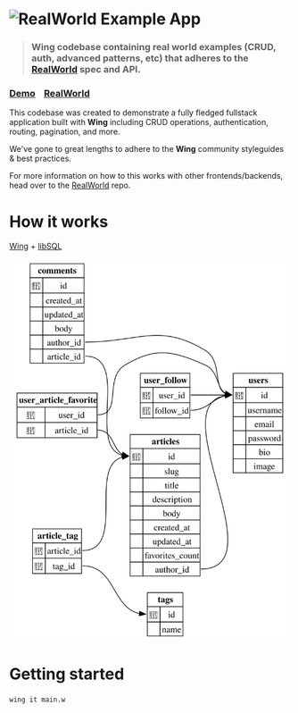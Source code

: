 # ![RealWorld Example App](logo.png)

> ### Wing codebase containing real world examples (CRUD, auth, advanced patterns, etc) that adheres to the [RealWorld](https://github.com/gothinkster/realworld) spec and API.


### [Demo](https://demo.realworld.io/)&nbsp;&nbsp;&nbsp;&nbsp;[RealWorld](https://github.com/gothinkster/realworld)


This codebase was created to demonstrate a fully fledged fullstack application built with **Wing** including CRUD operations, authentication, routing, pagination, and more.

We've gone to great lengths to adhere to the **Wing** community styleguides & best practices.

For more information on how to this works with other frontends/backends, head over to the [RealWorld](https://github.com/gothinkster/realworld) repo.


# How it works

[Wing](https://www.winglang.io/) + [libSQL](https://docs.turso.tech/libsql)

![schema-diagram](./schema.svg)

# Getting started

`wing it main.w`
